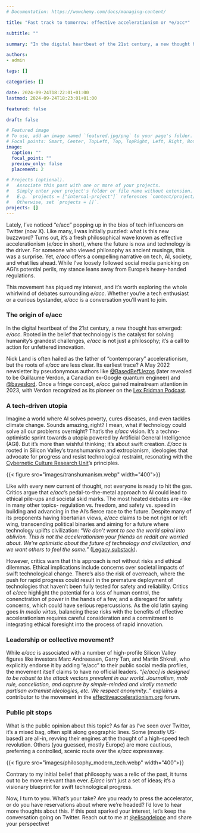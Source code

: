 ```yaml
---
# Documentation: https://wowchemy.com/docs/managing-content/

title: "Fast track to tomorrow: effective accelerationism or *e/acc*"

subtitle: ""

summary: "In the digital heartbeat of the 21st century, a new thought has emerged: *e/acc*."

authors: 
- admin

tags: []

categories: []

date: 2024-09-24T18:22:01+01:00
lastmod: 2024-09-24T18:23:01+01:00

featured: false

draft: false

# Featured image
# To use, add an image named `featured.jpg/png` to your page's folder.
# Focal points: Smart, Center, TopLeft, Top, TopRight, Left, Right, BottomLeft, Bottom, BottomRight.
image:
  caption: ""
  focal_point: ""
  preview_only: false
  placement: 2

# Projects (optional).
#   Associate this post with one or more of your projects.
#   Simply enter your project's folder or file name without extension.
#   E.g. `projects = ["internal-project"]` references `content/project/deep-learning/index.md`.
#   Otherwise, set `projects = []`.
projects: []
---
```



Lately, I’ve noticed “e/acc” popping up in the bios of tech influencers on Twitter (now X). Like many, I was initially puzzled: what is this new buzzword? Turns out, it’s a fresh philosophical wave known as effective accelerationism (*e/acc* in short), where the future is now and technology is the driver. For someone who viewed philosophy as ancient musings, this was a surprise. Yet, *e/acc* offers a compelling narrative on tech, AI, society, and what lies ahead. While I’ve loosely followed social media panicking on AGI’s potential perils, my stance leans away from Europe’s heavy-handed regulations. 

This movement has piqued my interest, and it’s worth exploring the whole whirlwind of debates surrounding *e/acc*. Whether you’re a tech enthusiast or a curious bystander, *e/acc* is a conversation you’ll want to join. 


### The origin of e/acc

In the digital heartbeat of the 21st century, a new thought has emerged: *e/acc*. Rooted in the belief that technology is the catalyst for solving humanity’s grandest challenges, *e/acc* is not just a philosophy; it’s a call to action for unfettered innovation. 

Nick Land is often hailed as the father of “contemporary” accelerationism, but the roots of *e/acc* are less clear. Its earliest trace? A May 2022 newsletter by pseudonymous authors like [@BasedBeffJezos](https://x.com/BasedBeffJezos) (later revealed to be Guillaume Verdon, a Canadian ex-Google quantum engineer) and [@bayeslord](https://x.com/bayeslord). Once a fringe concept, *e/acc* gained mainstream attention in 2023, with Verdon recognized as its pioneer on the [Lex Fridman Podcast](https://www.youtube.com/watch?v=8fEEbKJoNbU).



### A tech-driven utopia

Imagine a world where AI solves poverty, cures diseases, and even tackles climate change. Sounds amazing, right? I mean, what if technology could solve all our problems overnight? That’s the *e/acc* vision. It’s a techno-optimistic sprint towards a utopia powered by Artificial General Intelligence (AGI). But it’s more than wishful thinking; it’s about swift creation. *E/acc* is rooted in Silicon Valley’s transhumanism and extropianism, ideologies that advocate for progress and resist technological restraint, resonating with the [Cybernetic Culture Research Unit](https://en.wikipedia.org/wiki/Cybernetic_Culture_Research_Unit)’s principles.

{{< figure src="images/transhumanism.webp" width="400">}}

Like with every new current of thought, not everyone is ready to hit the gas. Critics argue that *e/acc*’s pedal-to-the-metal approach to AI could lead to ethical pile-ups and societal skid marks. The most heated debates are -like in many other topics- regulation vs. freedom, and safety vs. speed in building and advancing in the AI’s fierce race to the future. Despite many of its proponents having libertarian views, *e/acc* claims to be not right or left wing, transcending political binaries and aiming for a future where technology uplifts civilization: *“We don’t want to see the world spiral into oblivion. This is not the accelerationism your friends on reddit are worried about. We’re optimistic about the future of technology and civilization, and we want others to feel the same.”* ([Legacy substack](https://www.effectiveacceleration.org/tag/legacy-substack)).  

However, critics warn that this approach is not without risks and ethical dilemmas. Ethical implications include concerns over societal impacts of swift technological change. There’s also the risk of overreach, where the push for rapid progress could result in the premature deployment of technologies that haven’t been fully tested for safety and reliability. Critics of *e/acc* highlight the potential for a loss of human control, the conenctration of power in the hands of a few, and a disregard for safety concerns, which could have serious repercussions. As the old latin saying goes *In medio virtus*, balancing these risks with the benefits of effective accelerationism requires careful consideration and a commitment to integrating ethical foresight into the process of rapid innovation.



### Leadership or collective movement?

While *e/acc* is associated with a number of high-profile Silicon Valley figures like investors Marc Andreessen, Garry Tan, and Martin Shkreli, who explicitly endorse it by adding “e/acc” to their public social media profiles, the movement itself claims to have no official leaders. *“[e/acc] is designed to be robust to the attack vectors prevalent in our world. Journalism, mob rule, cancellation, and capture by simple-minded and virally memetic partisan extremist ideologies, etc. We respect anonymity..”* explains a contributor to the movement in the [effectiveaccelerationism.org](https://www.effectiveacceleration.org/) forum.

### Public pit stops

What is the public opinion about this topic? As far as I’ve seen over Twitter, it’s a mixed bag, often split along geographic lines. Some (mostly US-based) are all-in, revving their engines at the thought of a high-speed tech revolution. Others (you guessed, mostly Europe) are more cautious, preferring a controlled, scenic route over the *e/acc* expressway.

{{< figure src="images/philosophy_modern_tech.webp" width="400">}}

Contrary to my initial belief that philosophy was a relic of the past, it turns out to be more relevant than ever. *E/acc* isn’t just a set of ideas; it’s a visionary blueprint for swift technological progress.

Now, I turn to you. What’s your take? Are you ready to press the accelerator, or do you have reservations about where we’re headed? I’d love to hear more thoughts about this. If this post sparked your interest, let’s keep the conversation going on Twitter. Reach out to me at [@elisagdelope](https://twitter.com/elisagdelope) and share your perspective!

